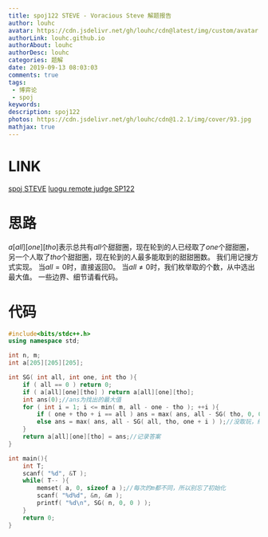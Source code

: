 ```yaml
---
title: spoj122 STEVE - Voracious Steve 解题报告
author: louhc
avatar: https://cdn.jsdelivr.net/gh/louhc/cdn@latest/img/custom/avatar.jpg
authorLink: louhc.github.io
authorAbout: louhc
authorDesc: louhc
categories: 题解
date: 2019-09-13 08:03:03
comments: true
tags:
 - 博弈论
 - spoj
keywords:
description: spoj122
photos: https://cdn.jsdelivr.net/gh/louhc/cdn@1.2.1/img/cover/93.jpg
mathjax: true
---
```


# LINK

[spoj STEVE](https://www.spoj.com/problems/STEVE/)
[luogu remote judge SP122](https://www.luogu.org/problem/SP122)

# 思路

$a[all][one][tho]$表示总共有$all$个甜甜圈，现在轮到的人已经取了$one$个甜甜圈，另一个人取了$tho$个甜甜圈，现在轮到的人最多能取到的甜甜圈数。
我们用记搜方式实现。
当$all=0$时，直接返回0。
当$all\not=0$时，我们枚举取的个数，从中选出最大值。
一些边界、细节请看代码。

# 代码

```cpp
#include<bits/stdc++.h>
using namespace std;

int n, m;
int a[205][205][205];

int SG( int all, int one, int tho ){
	if ( all == 0 ) return 0;
	if ( a[all][one][tho] ) return a[all][one][tho];
	int ans(0);//ans为找出的最大值
	for ( int i = 1; i <= min( m, all - one - tho ); ++i ){
		if ( one + tho + i == all ) ans = max( ans, all - SG( tho, 0, 0 ) );//取完了，把没取到最后一个的人的甜甜圈拿来继续取
		else ans = max( ans, all - SG( all, tho, one + i ) );//没取玩，继续取
	}
	return a[all][one][tho] = ans;//记录答案
}

int main(){
	int T;
	scanf( "%d", &T );
	while( T-- ){
		memset( a, 0, sizeof a );//每次的m都不同，所以别忘了初始化
		scanf( "%d%d", &n, &m );
		printf( "%d\n", SG( n, 0, 0 ) );
	}
	return 0;
}
```